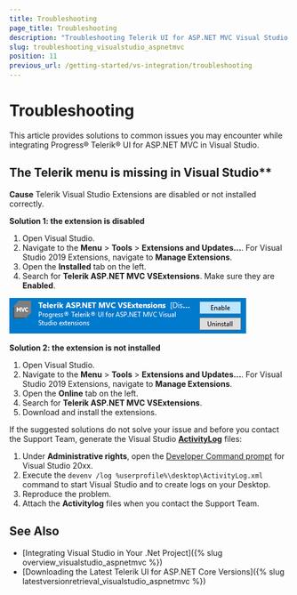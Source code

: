 ```yaml
---
title: Troubleshooting
page_title: Troubleshooting
description: "Troubleshooting Telerik UI for ASP.NET MVC Visual Studio Extensions."
slug: troubleshooting_visualstudio_aspnetmvc
position: 11
previous_url: /getting-started/vs-integration/troubleshooting
---
```


# Troubleshooting

This article provides solutions to common issues you may encounter while integrating Progress&reg; Telerik&reg; UI for ASP.NET MVC in Visual Studio.

## The Telerik menu is missing in Visual Studio**

**Cause** Telerik Visual Studio Extensions are disabled or not installed correctly.

**Solution 1: the extension is disabled**

1. Open Visual Studio.
1. Navigate to the **Menu** > **Tools** > **Extensions and Updates...**. For Visual Studio 2019 Extensions, navigate to **Manage Extensions**.
1. Open the **Installed** tab on the left​.
1. Search for **Telerik ASP.NET MVC VSExtensions**. Make sure they are **Enabled**.

![vsextensions-disabled](../vs-integration-mvc/images/vsextensions-disabled.png)

**Solution 2: the extension is not installed**

1. Open Visual Studio.
1. Navigate to the **Menu** > **Tools** > **Extensions and Updates...**. For Visual Studio 2019 Extensions, navigate to **Manage Extensions**.
1. Open the **Online** tab on the left.​
1. Search for **Telerik ASP.NET MVC VSExtensions**.
1. Download and install the extensions.

If the suggested solutions do not solve your issue and before you contact the Support Team, generate the Visual Studio [**ActivityLog**](https://docs.microsoft.com/en-us/visualstudio/ide/reference/log-devenv-exe?view=vs-2019) files:

1. Under **Administrative rights**, open the [Developer Command prompt](https://docs.microsoft.com/en-us/dotnet/framework/tools/developer-command-prompt-for-vs) for Visual Studio 20xx.
1. Execute the `devenv /log %userprofile%\desktop\ActivityLog.xml` command to start Visual Studio and to create logs on your Desktop.
1. Reproduce the problem.
1. Attach the **Activitylog** files when you contact the Support Team.

## See Also

* [Integrating Visual Studio in Your .Net Project]({% slug overview_visualstudio_aspnetmvc %})
* [Downloading the Latest Telerik UI for ASP.NET Core Versions]({% slug latestversionretrieval_visualstudio_aspnetmvc %})
